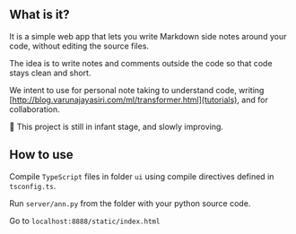 ## What is it?

It is a simple web app that lets you write Markdown side notes around your code,
without editing the source files.

The idea is to write notes and comments outside the code so that code stays
 clean and short.

We intent to use for  personal note taking to understand code,
writing [http://blog.varunajayasiri.com/ml/transformer.html](tutorials),
and for collaboration.

🚧 This project is still in infant stage,
and slowly improving.

## How to use

Compile `TypeScript` files in folder `ui` using compile directives defined in `tsconfig.ts`.

Run `server/ann.py` from the folder with your python source code.

Go to `localhost:8888/static/index.html`

